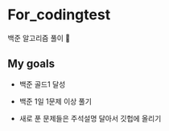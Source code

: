 # For_codingtest
백준 알고리즘 풀이 📝

## My goals

- 백준 골드1 달성

- 백준 1일 1문제 이상 풀기
- 새로 푼 문제들은 주석설명 달아서 깃헙에 올리기
